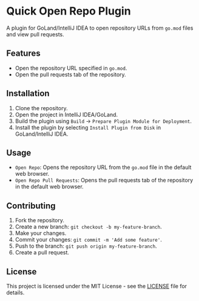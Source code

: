 # Quick Open Repo Plugin

A plugin for GoLand/IntelliJ IDEA to open repository URLs from `go.mod` files and view pull requests.

## Features

- Open the repository URL specified in `go.mod`.
- Open the pull requests tab of the repository.

## Installation

1. Clone the repository.
2. Open the project in IntelliJ IDEA/GoLand.
3. Build the plugin using `Build` -> `Prepare Plugin Module for Deployment`.
4. Install the plugin by selecting `Install Plugin from Disk` in GoLand/IntelliJ IDEA.

## Usage

- `Open Repo`: Opens the repository URL from the `go.mod` file in the default web browser.
- `Open Repo Pull Requests`: Opens the pull requests tab of the repository in the default web browser.

## Contributing

1. Fork the repository.
2. Create a new branch: `git checkout -b my-feature-branch`.
3. Make your changes.
4. Commit your changes: `git commit -m 'Add some feature'`.
5. Push to the branch: `git push origin my-feature-branch`.
6. Create a pull request.

## License

This project is licensed under the MIT License - see the [LICENSE](LICENSE) file for details.
